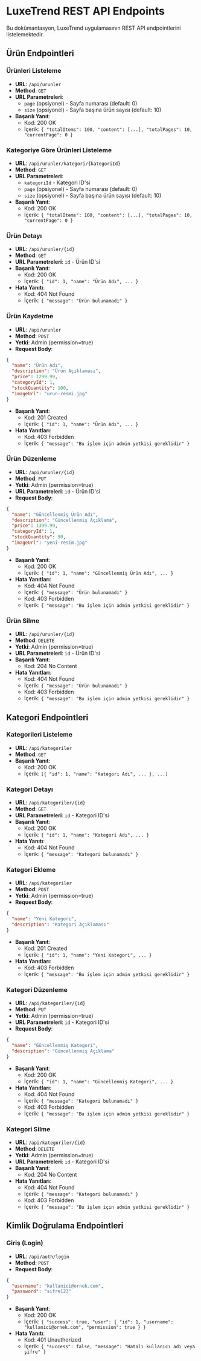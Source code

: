 # LuxeTrend REST API Endpoints

Bu dokümantasyon, LuxeTrend uygulamasının REST API endpointlerini listelemektedir.

## Ürün Endpointleri

### Ürünleri Listeleme
- **URL**: `/api/urunler`
- **Method**: `GET`
- **URL Parametreleri**: 
  - `page` (opsiyonel) - Sayfa numarası (default: 0)
  - `size` (opsiyonel) - Sayfa başına ürün sayısı (default: 10)
- **Başarılı Yanıt**:
  - Kod: 200 OK
  - İçerik: `{ "totalItems": 100, "content": [...], "totalPages": 10, "currentPage": 0 }`

### Kategoriye Göre Ürünleri Listeleme
- **URL**: `/api/urunler/kategori/{kategoriId}`
- **Method**: `GET`
- **URL Parametreleri**: 
  - `kategoriId` - Kategori ID'si
  - `page` (opsiyonel) - Sayfa numarası (default: 0)
  - `size` (opsiyonel) - Sayfa başına ürün sayısı (default: 10)
- **Başarılı Yanıt**:
  - Kod: 200 OK
  - İçerik: `{ "totalItems": 100, "content": [...], "totalPages": 10, "currentPage": 0 }`

### Ürün Detayı
- **URL**: `/api/urunler/{id}`
- **Method**: `GET`
- **URL Parametreleri**: `id` - Ürün ID'si
- **Başarılı Yanıt**:
  - Kod: 200 OK
  - İçerik: `{ "id": 1, "name": "Ürün Adı", ... }`
- **Hata Yanıtı**:
  - Kod: 404 Not Found
  - İçerik: `{ "message": "Ürün bulunamadı" }`

### Ürün Kaydetme
- **URL**: `/api/urunler`
- **Method**: `POST`
- **Yetki**: Admin (permission=true)
- **Request Body**:
```json
{
  "name": "Ürün Adı",
  "description": "Ürün Açıklaması",
  "price": 1299.99,
  "categoryId": 1,
  "stockQuantity": 100,
  "imageUrl": "urun-resmi.jpg"
}
```
- **Başarılı Yanıt**:
  - Kod: 201 Created
  - İçerik: `{ "id": 1, "name": "Ürün Adı", ... }`
- **Hata Yanıtları**:
  - Kod: 403 Forbidden
  - İçerik: `{ "message": "Bu işlem için admin yetkisi gereklidir" }`

### Ürün Düzenleme
- **URL**: `/api/urunler/{id}`
- **Method**: `PUT`
- **Yetki**: Admin (permission=true)
- **URL Parametreleri**: `id` - Ürün ID'si
- **Request Body**:
```json
{
  "name": "Güncellenmiş Ürün Adı",
  "description": "Güncellenmiş Açıklama",
  "price": 1399.99,
  "categoryId": 1,
  "stockQuantity": 90,
  "imageUrl": "yeni-resim.jpg"
}
```
- **Başarılı Yanıt**:
  - Kod: 200 OK
  - İçerik: `{ "id": 1, "name": "Güncellenmiş Ürün Adı", ... }`
- **Hata Yanıtları**:
  - Kod: 404 Not Found
  - İçerik: `{ "message": "Ürün bulunamadı" }`
  - Kod: 403 Forbidden
  - İçerik: `{ "message": "Bu işlem için admin yetkisi gereklidir" }`

### Ürün Silme
- **URL**: `/api/urunler/{id}`
- **Method**: `DELETE`
- **Yetki**: Admin (permission=true)
- **URL Parametreleri**: `id` - Ürün ID'si
- **Başarılı Yanıt**:
  - Kod: 204 No Content
- **Hata Yanıtları**:
  - Kod: 404 Not Found
  - İçerik: `{ "message": "Ürün bulunamadı" }`
  - Kod: 403 Forbidden
  - İçerik: `{ "message": "Bu işlem için admin yetkisi gereklidir" }`

## Kategori Endpointleri

### Kategorileri Listeleme
- **URL**: `/api/kategoriler`
- **Method**: `GET`
- **Başarılı Yanıt**:
  - Kod: 200 OK
  - İçerik: `[{ "id": 1, "name": "Kategori Adı", ... }, ...]`

### Kategori Detayı
- **URL**: `/api/kategoriler/{id}`
- **Method**: `GET`
- **URL Parametreleri**: `id` - Kategori ID'si
- **Başarılı Yanıt**:
  - Kod: 200 OK
  - İçerik: `{ "id": 1, "name": "Kategori Adı", ... }`
- **Hata Yanıtı**:
  - Kod: 404 Not Found
  - İçerik: `{ "message": "Kategori bulunamadı" }`

### Kategori Ekleme
- **URL**: `/api/kategoriler`
- **Method**: `POST`
- **Yetki**: Admin (permission=true)
- **Request Body**:
```json
{
  "name": "Yeni Kategori",
  "description": "Kategori Açıklaması"
}
```
- **Başarılı Yanıt**:
  - Kod: 201 Created
  - İçerik: `{ "id": 1, "name": "Yeni Kategori", ... }`
- **Hata Yanıtları**:
  - Kod: 403 Forbidden
  - İçerik: `{ "message": "Bu işlem için admin yetkisi gereklidir" }`

### Kategori Düzenleme
- **URL**: `/api/kategoriler/{id}`
- **Method**: `PUT`
- **Yetki**: Admin (permission=true)
- **URL Parametreleri**: `id` - Kategori ID'si
- **Request Body**:
```json
{
  "name": "Güncellenmiş Kategori",
  "description": "Güncellenmiş Açıklama"
}
```
- **Başarılı Yanıt**:
  - Kod: 200 OK
  - İçerik: `{ "id": 1, "name": "Güncellenmiş Kategori", ... }`
- **Hata Yanıtları**:
  - Kod: 404 Not Found
  - İçerik: `{ "message": "Kategori bulunamadı" }`
  - Kod: 403 Forbidden
  - İçerik: `{ "message": "Bu işlem için admin yetkisi gereklidir" }`

### Kategori Silme
- **URL**: `/api/kategoriler/{id}`
- **Method**: `DELETE`
- **Yetki**: Admin (permission=true)
- **URL Parametreleri**: `id` - Kategori ID'si
- **Başarılı Yanıt**:
  - Kod: 204 No Content
- **Hata Yanıtları**:
  - Kod: 404 Not Found
  - İçerik: `{ "message": "Kategori bulunamadı" }`
  - Kod: 403 Forbidden
  - İçerik: `{ "message": "Bu işlem için admin yetkisi gereklidir" }`

## Kimlik Doğrulama Endpointleri

### Giriş (Login)
- **URL**: `/api/auth/login`
- **Method**: `POST`
- **Request Body**:
```json
{
  "username": "kullanici@ornek.com",
  "password": "sifre123"
}
```
- **Başarılı Yanıt**:
  - Kod: 200 OK
  - İçerik: `{ "success": true, "user": { "id": 1, "username": "kullanici@ornek.com", "permission": true } }`
- **Hata Yanıtı**:
  - Kod: 401 Unauthorized
  - İçerik: `{ "success": false, "message": "Hatalı kullanıcı adı veya şifre" }`
